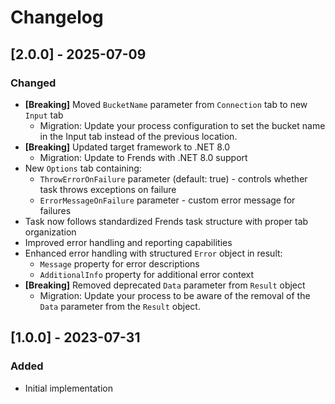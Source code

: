 ﻿# Changelog

## [2.0.0] - 2025-07-09

### Changed
- **[Breaking]** Moved `BucketName` parameter from `Connection` tab to new `Input` tab
  - Migration: Update your process configuration to set the bucket name in the Input tab instead of the previous location.
- **[Breaking]** Updated target framework to .NET 8.0
  - Migration: Update to Frends with .NET 8.0 support
- New `Options` tab containing:
  - `ThrowErrorOnFailure` parameter (default: true) - controls whether task throws exceptions on failure
  - `ErrorMessageOnFailure` parameter - custom error message for failures
- Task now follows standardized Frends task structure with proper tab organization
- Improved error handling and reporting capabilities
- Enhanced error handling with structured `Error` object in result:
  - `Message` property for error descriptions
  - `AdditionalInfo` property for additional error context
- **[Breaking]** Removed deprecated `Data` parameter from `Result` object
  - Migration: Update your process to be aware of the removal of the `Data` parameter from the `Result` object.



## [1.0.0] - 2023-07-31
### Added
- Initial implementation